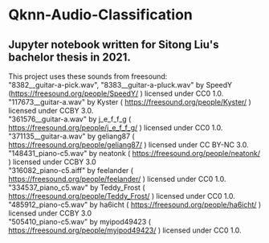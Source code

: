 # Qknn-Audio-Classification

Jupyter notebook written for Sitong Liu's bachelor thesis in 2021.
-----------------
This project uses these sounds from freesound:  
"8382__guitar-a-pick.wav", "8383__guitar-a-pluck.wav" by SpeedY (https://freesound.org/people/SpeedY/ ) licensed under CC0 1.0.   
"117673__guitar-a.wav" by Kyster ( https://freesound.org/people/Kyster/ ) licensed under CCBY 3.0.   
"361576__guitar-a.wav" by j_e_f_f_g ( https://freesound.org/people/j_e_f_f_g/ ) licensed under CC0 1.0.   
"371135__guitar-a.wav" by geliang87 ( https://freesound.org/people/geliang87/ ) licensed under CC BY-NC 3.0.   
"148431_piano-c5.wav" by neatonk ( https://freesound.org/people/neatonk/ ) licensed under CCBY 3.0    
"316082_piano-c5.aiff" by feelander ( https://freesound.org/people/feelander/ ) licensed under CC0 1.0.    
"334537_piano_c5.wav" by Teddy_Frost ( https://freesound.org/people/Teddy_Frost/ ) licensed under CC0 1.0.      
"485912_piano-c5.wav" by ha6icht ( https://freesound.org/people/ha6icht/ ) licensed under CCBY 3.0    
"505410_piano-c5.wav" by myipod49423 ( https://freesound.org/people/myipod49423/ ) licensed under CC0 1.0.  
